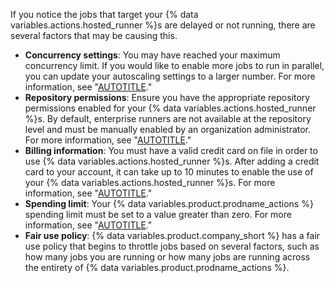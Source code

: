 If you notice the jobs that target your {% data variables.actions.hosted_runner %}s are delayed or not running, there are several factors that may be causing this.

- **Concurrency settings**: You may have reached your maximum concurrency limit. If you would like to enable more jobs to run in parallel, you can update your autoscaling settings to a larger number. For more information, see "[AUTOTITLE](/actions/using-github-hosted-runners/managing-larger-runners#configuring-autoscaling-for-larger-runners)."
- **Repository permissions**: Ensure you have the appropriate repository permissions enabled for your {% data variables.actions.hosted_runner %}s. By default, enterprise runners are not available at the repository level and must be manually enabled by an organization administrator. For more information, see "[AUTOTITLE](/actions/using-github-hosted-runners/managing-larger-runners#allowing-repositories-to-access-larger-runners)."
- **Billing information**: You must have a valid credit card on file in order to use {% data variables.actions.hosted_runner %}s. After adding a credit card to your account, it can take up to 10 minutes to enable the use of your {% data variables.actions.hosted_runner %}s. For more information, see "[AUTOTITLE](/billing/managing-your-github-billing-settings/adding-or-editing-a-payment-method)."
- **Spending limit**: Your {% data variables.product.prodname_actions %} spending limit must be set to a value greater than zero. For more information, see "[AUTOTITLE](/billing/managing-billing-for-github-actions/managing-your-spending-limit-for-github-actions)."
- **Fair use policy**: {% data variables.product.company_short %} has a fair use policy that begins to throttle jobs based on several factors, such as how many jobs you are running or how many jobs are running across the entirety of {% data variables.product.prodname_actions %}.
